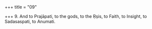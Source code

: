 +++
title = "09"

+++
9. And to Prajāpati, to the gods, to the Ṛṣis, to Faith, to Insight, to Sadasaspati, to Anumati.
